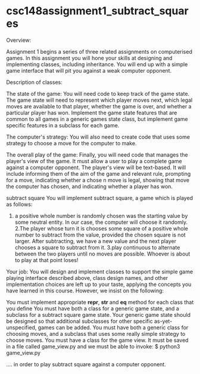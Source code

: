 # csc148assignment1_subtract_squares

Overview: 

Assignment 1 begins a series of three related assignments on computerised games. In this assignment you will hone your skills at designing and implementing classes, including inheritance. You will end up with a simple game interface that will pit you against a weak computer opponent.

Description of classes:

The state of the game:
You will need code to keep track of the game state. The game state will need to represent which player moves next, which legal moves are available to that player, whether the game is over, and whether a particular player has won. Implement the game state features that are common to all games in a generic games state class, but implement game specific features in a subclass for each game. 

The computer's strategy:
You will also need to create code that uses some strategy to choose a move for the computer to make. 

The overall play of the game:
Finally, you will need code that manages the player's view of the game. It must allow a user to play a complete game against a computer opponent. The player's view will be text-based. It will include informing them of the aim of the game and relevant rule, prompting for a move, indicating whether a chose n move is legal, showing that move the computer has chosen, and indicating whether a player has won. 

subtract square
You will implement subtract square, a game which is played as  follows:
1. a positive whole number is randomly chosen was the starting value by some neutral entity. In our case, the computer will choose it randomly.
2.The player whose turn it is chooses some square of a positive whole number to subtract from the value, provided the chosen square is not larger. After subtracting, we have a new value and the next player chooses a square to subtract from it.
3.play continuous to alternate between the two players until no moves are possible. Whoever is about to play at that point loses!

Your job:
You will design and implement classes to support the simple game playing interface described above, class design names, and other implementation choices are left up to your taste, applying the concepts you have learned in this course. However, we insist on the following:

You must implement appropriate __repr__, __str__ and __eq__ method for each class that you define
You must have both a class for a generic game state, and a subclass for a subtract square game state. Your generic game state should be designed so that additional subclasses for other specific as-yet-unspecified, games can be added. 
You must have both a generic class for choosing moves, and a subclass that uses some really simple strategy to choose moves.
You must have a class for the game view. It must be saved in a file called game_view.py and we must be able to invoke:
$ python3 game_view.py

.... in order to play subtract square against a computer opponent.
